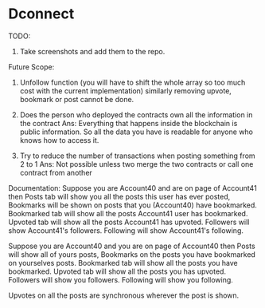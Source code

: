 # Dconnect

TODO:
1) Take screenshots and add them to the repo.

Future Scope:
1) Unfollow function (you will have to shift the whole array so too much cost with the current implementation) similarly removing upvote, bookmark or post cannot be done.

2) Does the person who deployed the contracts own all the information in
the contract
    Ans: Everything that happens inside the blockchain is public information. So all the data you have is readable for anyone who knows how to access it.

3) Try to reduce the number of transactions when posting something from 2 to 1
    Ans: Not possible unless two merge the two contracts or call one contract from another


Documentation:
Suppose you are Account40 and are on page of Account41 then
    Posts tab will show you all the posts this user has ever posted, Bookmarks will be shown on posts that you (Account40) have bookmarked.
    Bookmarked tab will show all the posts Account41 user has bookmarked.
    Upvoted tab will show all the posts Account41 has upvoted.
    Followers will show Account41's followers.
    Following will show Account41's following.

Suppose you are Account40 and you are on page of Account40 then
    Posts will show all of yours posts, Bookmarks on the posts you have bookmarked on yourselves posts.
    Bookmarked tab will show all the posts you have bookmarked.
    Upvoted tab will show all the posts you has upvoted.
    Followers will show you followers.
    Following will show you following.

Upvotes on all the posts are synchronous wherever the post is shown.